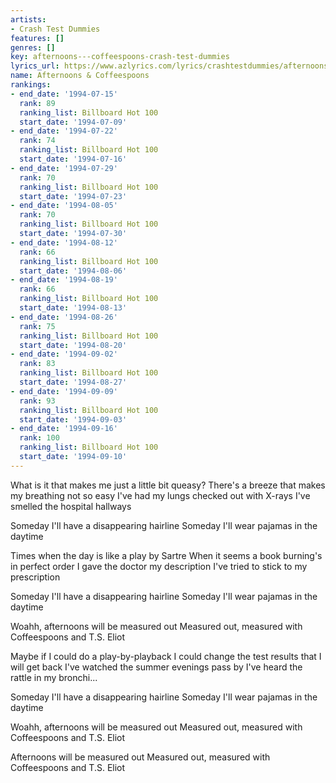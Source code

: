 ```yaml
---
artists:
- Crash Test Dummies
features: []
genres: []
key: afternoons---coffeespoons-crash-test-dummies
lyrics_url: https://www.azlyrics.com/lyrics/crashtestdummies/afternoonsandcoffeespoons.html
name: Afternoons & Coffeespoons
rankings:
- end_date: '1994-07-15'
  rank: 89
  ranking_list: Billboard Hot 100
  start_date: '1994-07-09'
- end_date: '1994-07-22'
  rank: 74
  ranking_list: Billboard Hot 100
  start_date: '1994-07-16'
- end_date: '1994-07-29'
  rank: 70
  ranking_list: Billboard Hot 100
  start_date: '1994-07-23'
- end_date: '1994-08-05'
  rank: 70
  ranking_list: Billboard Hot 100
  start_date: '1994-07-30'
- end_date: '1994-08-12'
  rank: 66
  ranking_list: Billboard Hot 100
  start_date: '1994-08-06'
- end_date: '1994-08-19'
  rank: 66
  ranking_list: Billboard Hot 100
  start_date: '1994-08-13'
- end_date: '1994-08-26'
  rank: 75
  ranking_list: Billboard Hot 100
  start_date: '1994-08-20'
- end_date: '1994-09-02'
  rank: 83
  ranking_list: Billboard Hot 100
  start_date: '1994-08-27'
- end_date: '1994-09-09'
  rank: 93
  ranking_list: Billboard Hot 100
  start_date: '1994-09-03'
- end_date: '1994-09-16'
  rank: 100
  ranking_list: Billboard Hot 100
  start_date: '1994-09-10'
---
```


What is it that makes me just a little bit queasy?
There's a breeze that makes my breathing not so easy
I've had my lungs checked out with X-rays
I've smelled the hospital hallways

Someday I'll have a disappearing hairline
Someday I'll wear pajamas in the daytime

Times when the day is like a play by Sartre
When it seems a book burning's in perfect order
I gave the doctor my description
I've tried to stick to my prescription

Someday I'll have a disappearing hairline
Someday I'll wear pajamas in the daytime

Woahh, afternoons will be measured out
Measured out, measured with
Coffeespoons and T.S. Eliot

Maybe if I could do a play-by-playback
I could change the test results that I will get back
I've watched the summer evenings pass by
I've heard the rattle in my bronchi...

Someday I'll have a disappearing hairline
Someday I'll wear pajamas in the daytime

Woahh, afternoons will be measured out
Measured out, measured with
Coffeespoons and T.S. Eliot

Afternoons will be measured out
Measured out, measured with
Coffeespoons and T.S. Eliot



